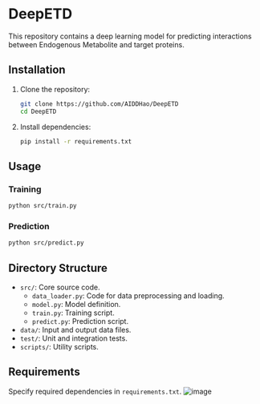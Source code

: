 # DeepETD
This repository contains a deep learning model for predicting interactions between Endogenous Metabolite and target proteins.

## Installation
1. Clone the repository:
   ```bash
   git clone https://github.com/AIDDHao/DeepETD
   cd DeepETD
   ```
2. Install dependencies:
   ```bash
   pip install -r requirements.txt
   ```

## Usage
### Training
```bash
python src/train.py
```
### Prediction
```bash
python src/predict.py 
```

## Directory Structure
- `src/`: Core source code.
  - `data_loader.py`: Code for data preprocessing and loading.
  - `model.py`: Model definition.
  - `train.py`: Training script.
  - `predict.py`: Prediction script.
- `data/`: Input and output data files.
- `test/`: Unit and integration tests.
- `scripts/`: Utility scripts.

## Requirements
Specify required dependencies in `requirements.txt`.
![image](https://github.com/user-attachments/assets/0e791e1a-2989-4681-a07d-aae2d64af04a)
